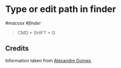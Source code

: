 # Type or edit path in finder

_#macosx_ _#finder_

> CMD + SHIFT + G

## Credits

Information taken from [Alexandre Gomes](http://www.alexandre-gomes.com/?p=376).
